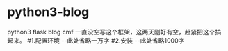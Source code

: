 # python3-blog
python3 flask blog cmf
一直没空写这个框架，这两天刚好有空，赶紧把这个搞起来。
#1.配置环境
--此处省略一万字
#2.安装
--此处省略1000字
